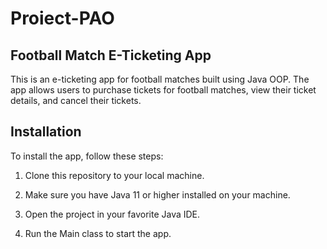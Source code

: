# Proiect-PAO
## Football Match E-Ticketing App
This is an e-ticketing app for football matches built using Java OOP. The app allows users to purchase tickets for football matches, view their ticket details, and cancel their tickets.

## Installation
To install the app, follow these steps:


1. Clone this repository to your local machine.

2. Make sure you have Java 11 or higher installed on your machine.

3. Open the project in your favorite Java IDE.

4. Run the Main class to start the app.
